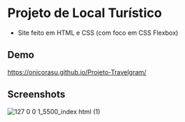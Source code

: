 
# Projeto de Local Turístico
- Site feito em HTML e CSS (com foco em CSS Flexbox)


## Demo

https://onicorasu.github.io/Projeto-Travelgram/


## Screenshots

![127 0 0 1_5500_index html (1)](https://github.com/user-attachments/assets/84160dde-085f-490a-93d8-53937092fdf1)



